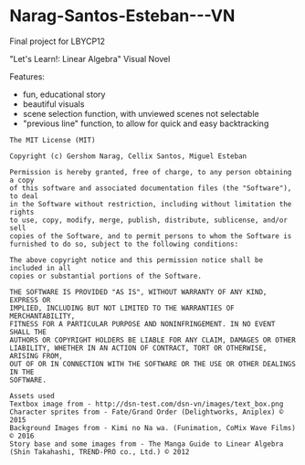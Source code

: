 # Narag-Santos-Esteban---VN
Final project for LBYCP12

"Let's Learn!: Linear Algebra" Visual Novel

Features:

- fun, educational story
- beautiful visuals
- scene selection function, with unviewed scenes not selectable
- "previous line" function, to allow for quick and easy backtracking


```
The MIT License (MIT)

Copyright (c) Gershom Narag, Cellix Santos, Miguel Esteban

Permission is hereby granted, free of charge, to any person obtaining a copy
of this software and associated documentation files (the "Software"), to deal
in the Software without restriction, including without limitation the rights
to use, copy, modify, merge, publish, distribute, sublicense, and/or sell
copies of the Software, and to permit persons to whom the Software is
furnished to do so, subject to the following conditions:

The above copyright notice and this permission notice shall be included in all
copies or substantial portions of the Software.

THE SOFTWARE IS PROVIDED "AS IS", WITHOUT WARRANTY OF ANY KIND, EXPRESS OR
IMPLIED, INCLUDING BUT NOT LIMITED TO THE WARRANTIES OF MERCHANTABILITY,
FITNESS FOR A PARTICULAR PURPOSE AND NONINFRINGEMENT. IN NO EVENT SHALL THE
AUTHORS OR COPYRIGHT HOLDERS BE LIABLE FOR ANY CLAIM, DAMAGES OR OTHER
LIABILITY, WHETHER IN AN ACTION OF CONTRACT, TORT OR OTHERWISE, ARISING FROM,
OUT OF OR IN CONNECTION WITH THE SOFTWARE OR THE USE OR OTHER DEALINGS IN THE
SOFTWARE.
```

```
Assets used
Textbox image from - http://dsn-test.com/dsn-vn/images/text_box.png
Character sprites from - Fate/Grand Order (Delightworks, Aniplex) © 2015
Background Images from - Kimi no Na wa. (Funimation, CoMix Wave Films) © 2016
Story base and some images from - The Manga Guide to Linear Algebra (Shin Takahashi, TREND-PRO co., Ltd.) © 2012
```
